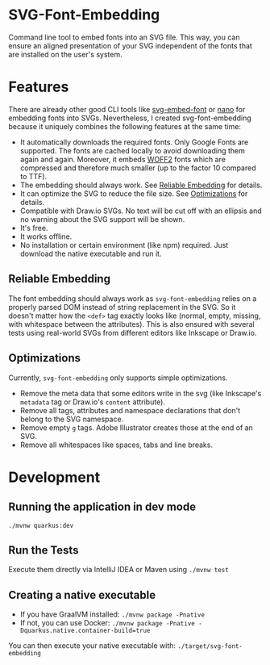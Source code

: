 # SVG-Font-Embedding

Command line tool to embed fonts into an SVG file. This way, you can ensure an aligned presentation of your SVG independent of the fonts that are installed on the user's system. 

# Features

There are already other good CLI tools like [svg-embed-font](https://github.com/BTBurke/svg-embed-font) or [nano](https://www.npmjs.com/package/nanosvg) for embedding fonts into SVGs. Nevertheless, I created svg-font-embedding because it uniquely combines the following features at the same time: 

- It automatically downloads the required fonts. Only Google Fonts are supported. The fonts are cached locally to avoid downloading them again and again. Moreover, it embeds [WOFF2](https://caniuse.com/#search=woff2) fonts which are compressed and therefore much smaller (up to the factor 10 compared to TTF). 
- The embedding should always work. See [Reliable Embedding](#reliable-embedding) for details.
- It can optimize the SVG to reduce the file size. See [Optimizations](#optimizations) for details.
- Compatible with Draw.io SVGs. No text will be cut off with an ellipsis and no warning about the SVG support will be shown. 
- It's free.
- It works offline.
- No installation or certain environment (like npm) required. Just download the native executable and run it.

## Reliable Embedding

The font embedding should always work as `svg-font-embedding` relies on a properly parsed DOM instead of string replacement in the SVG. So it doesn't matter how the `<def>` tag exactly looks like (normal, empty, missing, with whitespace between the attributes). This is also ensured with several tests using real-world SVGs from different editors like Inkscape or Draw.io.

## Optimizations

Currently, `svg-font-embedding` only supports simple optimizations.

- Remove the meta data that some editors write in the svg (like Inkscape's `metadata` tag or Draw.io's `content` attribute).
- Remove all tags, attributes and namespace declarations that don't belong to the SVG namespace.
- Remove empty `g` tags. Adobe Illustrator creates those at the end of an SVG.
- Remove all whitespaces like spaces, tabs and line breaks.

# Development

## Running the application in dev mode

```
./mvnw quarkus:dev
```

## Run the Tests

Execute them directly via IntelliJ IDEA or Maven using `./mvnw test`

## Creating a native executable

- If you have GraalVM installed: `./mvnw package -Pnative`
- If not, you can use Docker: `./mvnw package -Pnative -Dquarkus.native.container-build=true`

You can then execute your native executable with: `./target/svg-font-embedding`

